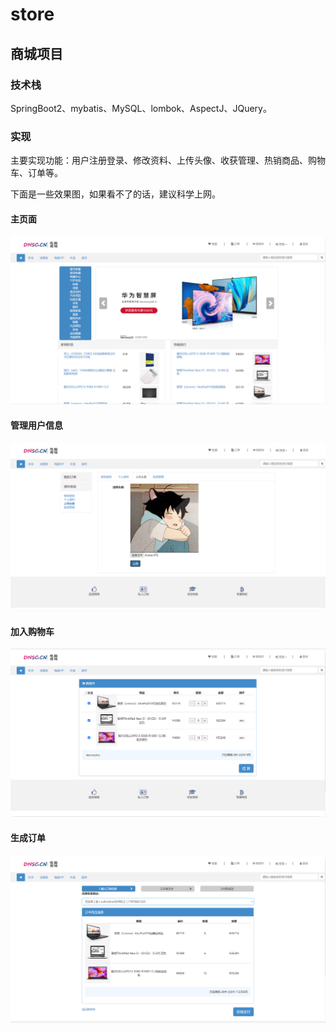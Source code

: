 # store
## 商城项目

### 技术栈
  
  SpringBoot2、mybatis、MySQL、lombok、AspectJ、JQuery。
  
### 实现

  主要实现功能：用户注册登录、修改资料、上传头像、收获管理、热销商品、购物车、订单等。
  
  下面是一些效果图，如果看不了的话，建议科学上网。

#### 主页面
 ![image](https://github.com/yuhui156551/store/blob/master/imag/20221219185112.png)
#### 管理用户信息
 ![image](https://github.com/yuhui156551/store/blob/master/imag/20221219185217.png)
#### 加入购物车
 ![image](https://github.com/yuhui156551/store/blob/master/imag/20221219185442.png)
#### 生成订单
 ![image](https://github.com/yuhui156551/store/blob/master/imag/20221219185541.png)
